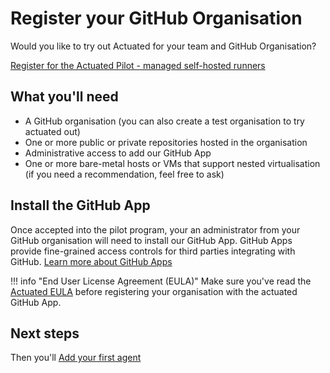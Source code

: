 # Register your GitHub Organisation

Would you like to try out Actuated for your team and GitHub Organisation?

[Register for the Actuated Pilot - managed self-hosted runners](https://forms.gle/8XmpTTWXbZwWkfqT6)

## What you'll need

* A GitHub organisation (you can also create a test organisation to try actuated out)
* One or more public or private repositories hosted in the organisation
* Administrative access to add our GitHub App
* One or more bare-metal hosts or VMs that support nested virtualisation (if you need a recommendation, feel free to ask)

## Install the GitHub App

Once accepted into the pilot program, your an administrator from your GitHub organisation will need to install our GitHub App. GitHub Apps provide fine-grained access controls for third parties integrating with GitHub. [Learn more about GitHub Apps](https://docs.github.com/en/developers/apps/getting-started-with-apps/about-apps)

!!! info "End User License Agreement (EULA)"
    Make sure you've read the [Actuated EULA](https://github.com/self-actuated/actuated/blob/master/EULA.md) before registering your organisation with the actuated GitHub App.

## Next steps

Then you'll [Add your first agent](add-agent.md)
